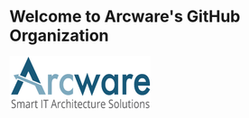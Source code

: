 # Welcome to Arcware's GitHub Organization
![Arcware - Smart IT Architecture Solutions](Arcware-logo.png)

